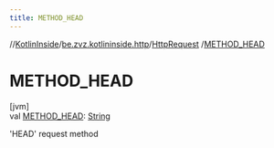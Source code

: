 ```yaml
---
title: METHOD_HEAD
---
```

//[KotlinInside](../../../index.html)/[be.zvz.kotlininside.http](../index.html)/[HttpRequest](index.html)
/[METHOD_HEAD](-m-e-t-h-o-d_-h-e-a-d.html)

# METHOD_HEAD

[jvm]\
val [METHOD_HEAD](-m-e-t-h-o-d_-h-e-a-d.html): [String](https://docs.oracle.com/javase/7/docs/api/java/lang/String.html)

'HEAD' request method




